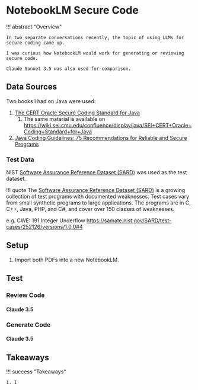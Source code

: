 # NotebookLM Secure Code

!!! abstract "Overview"

    In two separate conversations recently, the topic of using LLMs for secure coding came up.

    I was curious how NotebookLM would work for generating or reviewing secure code.

    Claude Sonnet 3.5 was also used for comparison.

## Data Sources

Two books I had on Java were used:

1. [The CERT Oracle Secure Coding Standard for Java](https://www.informit.com/store/cert-oracle-secure-coding-standard-for-java-9780321803955)
    1. The same material is available on https://wiki.sei.cmu.edu/confluence/display/java/SEI+CERT+Oracle+Coding+Standard+for+Java
1. [Java Coding Guidelines: 75 Recommendations for Reliable and Secure Programs](https://www.informit.com/store/java-coding-guidelines-75-recommendations-for-reliable-9780133439519)


### Test Data

NIST [Software Assurance Reference Dataset (SARD)](https://samate.nist.gov/SARD/) was used as the test dataset.

!!! quote
    The [Software Assurance Reference Dataset (SARD)](https://samate.nist.gov/SARD/) is a growing collection of test programs with documented weaknesses. Test cases vary from small synthetic programs to large applications. The programs are in C, C++, Java, PHP, and C#, and cover over 150 classes of weaknesses.

e.g. CWE: 191 Integer Underflow https://samate.nist.gov/SARD/test-cases/252126/versions/1.0.0#4


## Setup
1. Import both PDFs into a new NotebookLM.

## Test

### Review Code

#### Claude 3.5 
### Generate Code


#### Claude 3.5 

## Takeaways
  
!!! success "Takeaways" 

    1. I 